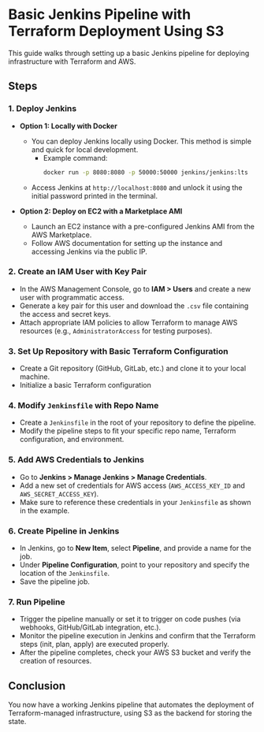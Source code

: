# Basic Jenkins Pipeline with Terraform Deployment Using S3

This guide walks through setting up a basic Jenkins pipeline for deploying infrastructure with Terraform and AWS.

## Steps

### 1. Deploy Jenkins
- **Option 1: Locally with Docker**
  - You can deploy Jenkins locally using Docker. This method is simple and quick for local development.
    - Example command:
      ```bash
      docker run -p 8080:8080 -p 50000:50000 jenkins/jenkins:lts
      ```
  - Access Jenkins at `http://localhost:8080` and unlock it using the initial password printed in the terminal.

- **Option 2: Deploy on EC2 with a Marketplace AMI**
  - Launch an EC2 instance with a pre-configured Jenkins AMI from the AWS Marketplace.
  - Follow AWS documentation for setting up the instance and accessing Jenkins via the public IP.

### 2. Create an IAM User with Key Pair
- In the AWS Management Console, go to **IAM > Users** and create a new user with programmatic access.
- Generate a key pair for this user and download the `.csv` file containing the access and secret keys.
- Attach appropriate IAM policies to allow Terraform to manage AWS resources (e.g., `AdministratorAccess` for testing purposes).

### 3. Set Up Repository with Basic Terraform Configuration
- Create a Git repository (GitHub, GitLab, etc.) and clone it to your local machine.
- Initialize a basic Terraform configuration

### 4. Modify `Jenkinsfile` with Repo Name
- Create a `Jenkinsfile` in the root of your repository to define the pipeline. 
- Modify the pipeline steps to fit your specific repo name, Terraform configuration, and environment.

### 5. Add AWS Credentials to Jenkins
- Go to **Jenkins > Manage Jenkins > Manage Credentials**.
- Add a new set of credentials for AWS access (`AWS_ACCESS_KEY_ID` and `AWS_SECRET_ACCESS_KEY`).
- Make sure to reference these credentials in your `Jenkinsfile` as shown in the example.

### 6. Create Pipeline in Jenkins
- In Jenkins, go to **New Item**, select **Pipeline**, and provide a name for the job.
- Under **Pipeline Configuration**, point to your repository and specify the location of the `Jenkinsfile`.
- Save the pipeline job.

### 7. Run Pipeline
- Trigger the pipeline manually or set it to trigger on code pushes (via webhooks, GitHub/GitLab integration, etc.).
- Monitor the pipeline execution in Jenkins and confirm that the Terraform steps (init, plan, apply) are executed properly.
- After the pipeline completes, check your AWS S3 bucket and verify the creation of resources.

## Conclusion
You now have a working Jenkins pipeline that automates the deployment of Terraform-managed infrastructure, using S3 as the backend for storing the state. 

